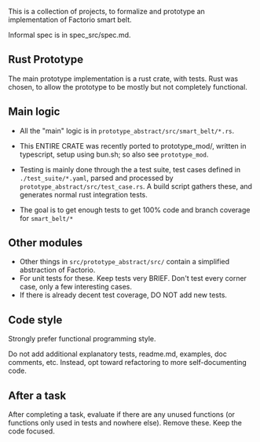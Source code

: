 This is a collection of projects, to formalize and prototype an implementation of Factorio smart belt.

Informal spec is in spec_src/spec.md.

## Rust Prototype
The main prototype implementation is a rust crate, with tests.
Rust was chosen, to allow the prototype to be mostly but not completely functional.

## Main logic
- All the "main" logic is in `prototype_abstract/src/smart_belt/*.rs`.
- This ENTIRE CRATE was recently ported to prototype_mod/, written in typescript, setup using bun.sh; so also see `prototype_mod`.

- Testing is mainly done through the a test suite, test cases defined in `./test_suite/*.yaml`, parsed and processed by `prototype_abstract/src/test_case.rs`. A build script gathers these, and generates normal rust integration tests.
- The goal is to get enough tests to get 100% code and branch coverage for `smart_belt/*`

## Other modules

- Other things in `src/prototype_abstract/src/` contain a simplified abstraction of Factorio.
- For unit tests for these. Keep tests very BRIEF. Don't test every corner case, only a few interesting cases.
- If there is already decent test coverage, DO NOT add new tests.

## Code style
Strongly prefer functional programming style.

Do not add additional explanatory tests, readme.md, examples, doc comments, etc.
Instead, opt toward refactoring to more self-documenting code.

## After a task
After completing a task, evaluate if there are any unused functions (or functions only used in tests and nowhere else).
Remove these. Keep the code focused.
